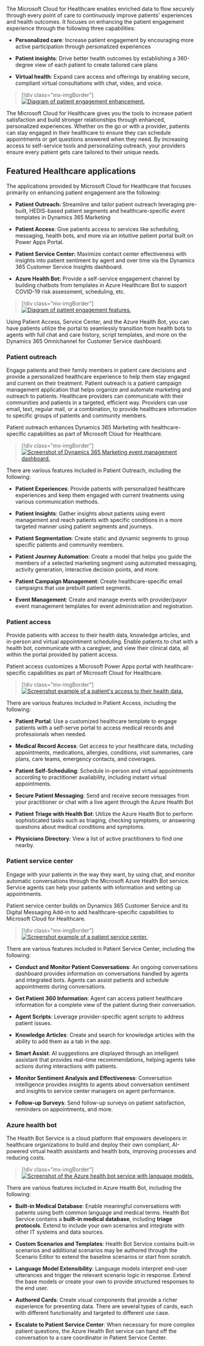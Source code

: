 The Microsoft Cloud for Healthcare enables enriched data to flow securely through every point of care to continuously improve patients' experiences and health outcomes. It focuses on enhancing the patient engagement experience through the following three capabilities:

- **Personalized care**: Increase patient engagement by encouraging more active participation through personalized experiences

- **Patient insights**: Drive better health outcomes by establishing a 360-degree view of each patient to create tailored care plans

- **Virtual health**: Expand care access and offerings by enabling secure, compliant virtual consultations with chat, video, and voice.

> [!div class="mx-imgBorder"]
> [![Diagram of patient engagement enhancement.](../media/engagement.png)](../media/engagement.png#lightbox)

The Microsoft Cloud for Healthcare gives you the tools to increase patient satisfaction and build stronger relationships through enhanced, personalized experiences.​ Whether on the go or with a provider, patients can stay engaged in their healthcare to ensure they can schedule appointments or get questions answered when they need. By increasing access to self-service tools and personalizing outreach, your providers ensure every patient gets care tailored to their unique needs.

## Featured Healthcare applications

The applications provided by Microsoft Cloud for Healthcare that focuses primarily on enhancing patient engagement are the following:

-   **Patient Outreach:** Streamline and tailor patient outreach leveraging pre-built, HEDIS-based patient segments and healthcare-specific event templates in Dynamics 365 Marketing

-   **Patient Access**: Give patients access to services like scheduling, messaging, health bots, and more via an intuitive patient portal built on Power Apps Portal.

-   **Patient Service Center:** Maximize contact center effectiveness with insights into patient sentiment by agent and over time via the Dynamics 365 Customer Service Insights dashboard.

-   **Azure Health Bot:** Provide a self-service engagement channel by building chatbots from templates in Azure Healthcare Bot to support COVID-19 risk assessment, scheduling, etc.

> [!div class="mx-imgBorder"]
> [![Diagram of patient engagement features.](../media/features.png)](../media/features.png#lightbox)

Using Patient Access, Service Center, and the Azure Health Bot, you can have patients utilize the portal to seamlessly transition from health bots to agents with full chat and care history, script templates, and more on the Dynamics 365 Omnichannel for Customer Service dashboard.

### Patient outreach

Engage patients and their family members in patient care decisions and provide a personalized healthcare experience to help them stay engaged and current on their treatment. Patient outreach is a patient campaign management application that helps organize and automate marketing and outreach to patients. Healthcare providers can communicate with their communities and patients in a targeted, efficient way. Providers can use email, text, regular mail, or a combination, to provide healthcare information to specific groups of patients and community members.

Patient outreach enhances Dynamics 365 Marketing with healthcare-specific capabilities as part of Microsoft Cloud for Healthcare.

> [!div class="mx-imgBorder"]
> [![Screenshot of Dynamics 365 Marketing event management dashboard.](../media/dashboard.png)](../media/dashboard.png#lightbox)

There are various features included in Patient Outreach, including the following:

-   **Patient Experiences**: Provide patients with personalized healthcare experiences and keep them engaged with current treatments using various communication methods.

-   **Patient Insights**: Gather insights about patients using event management and reach patients with specific conditions in a more targeted manner using patient segments and journeys.

-   **Patient Segmentation**: Create static and dynamic segments to group specific patients and community members.

-   **Patient Journey Automation**: Create a model that helps you guide the members of a selected marketing segment using automated messaging, activity generation, interactive decision points, and more.

-   **Patient Campaign Management**: Create healthcare-specific email campaigns that use prebuilt patient segments.

-   **Event Management**: Create and manage events with provider/payor event management templates for event administration and registration.

### Patient access

Provide patients with access to their health data, knowledge articles, and in-person and virtual appointment scheduling. Enable patients to chat with a health bot, communicate with a caregiver, and view their clinical data, all within the portal provided by patient access.

Patient access customizes a Microsoft Power Apps portal with healthcare-specific capabilities as part of Microsoft Cloud for Healthcare.

> [!div class="mx-imgBorder"]
> [![Screenshot example of a patient's access to their health data.](../media/patient-access.png)](../media/patient-access.png#lightbox)

There are various features included in Patient Access, including the following:

-   **Patient Portal**: Use a customized healthcare template to engage patients with a self-serve portal to access medical records and professionals when needed.

-   **Medical Record Access**: Get access to your healthcare data, including appointments, medications, allergies, conditions, visit summaries, care plans, care teams, emergency contacts, and coverages.

-   **Patient Self-Scheduling**: Schedule in-person and virtual appointments according to practitioner availability, including instant virtual appointments.

-   **Secure Patient Messaging**: Send and receive secure messages from your practitioner or chat with a live agent through the Azure Health Bot

-   **Patient Triage with Health Bot**: Utilize the Azure Health Bot to perform sophisticated tasks such as triaging, checking symptoms, or answering questions about medical conditions and symptoms.

-   **Physicians Directory**: View a list of active practitioners to find one nearby.

### Patient service center

Engage with your patients in the way they want, by using chat, and monitor automatic conversations through the Microsoft Azure Health Bot service. Service agents can help your patients with information and setting up appointments.

Patient service center builds on Dynamics 365 Customer Service and its Digital Messaging Add-in to add healthcare-specific capabilities to Microsoft Cloud for Healthcare.

> [!div class="mx-imgBorder"]
> [![Screenshot example of a patient service center.](../media/patient-service-center.png)](../media/patient-service-center.png#lightbox)

There are various features included in Patient Service Center, including the following:

-   **Conduct and Monitor Patient Conversations**: An ongoing conversations dashboard provides information on conversations handled by agents and integrated bots. Agents can assist patients and schedule appointments during conversations.

-   **Get Patient 360 Information**: Agent can access patient healthcare information for a complete view of the patient during their conversation.

-   **Agent Scripts**: Leverage provider-specific agent scripts to address patient issues.

-   **Knowledge Articles**: Create and search for knowledge articles with the ability to add them as a tab in the app.

-   **Smart Assist**: AI suggestions are displayed through an intelligent assistant that provides real-time recommendations, helping agents take actions during interactions with patients.

-   **Monitor Sentiment Analysis and Effectiveness**: Conversation intelligence provides insights to agents about conversation sentiment and insights to service center managers on agent performance.

-   **Follow-up Surveys**: Send follow-up surveys on patient satisfaction, reminders on appointments, and more.

### Azure health bot

The Health Bot Service is a cloud platform that empowers developers in healthcare organizations to build and deploy their own compliant, AI-powered virtual health assistants and health bots, improving processes and reducing costs.

> [!div class="mx-imgBorder"]
> [![Screenshot of the Azure health bot service with language models.](../media/health-bot-service.png)](../media/health-bot-service.png#lightbox)

There are various features included in Azure Health Bot, including the following:

-   **Built-in Medical Database**: Enable meaningful conversations with patients using both common language and medical terms. Health Bot Service contains a **built-in medical database**, including **triage protocols**. Extend to include your own scenarios and integrate with other IT systems and data sources.

-   **Custom Scenarios and Templates**: Health Bot Service contains built-in scenarios and additional scenarios may be authored through the Scenario Editor to extend the baseline scenarios or start from scratch.

-   **Language Model Extensibility**: Language models interpret end-user utterances and trigger the relevant scenario logic in response. Extend the base models or create your own to provide structured responses to the end user.

-   **Authored Cards**: Create visual components that provide a richer experience for presenting data. There are several types of cards, each with different functionality and targeted to different use case.

-   **Escalate to Patient Service Center**: When necessary for more complex patient questions, the Azure Health Bot service can hand off the conversation to a care coordinator in Patient Service Center.
